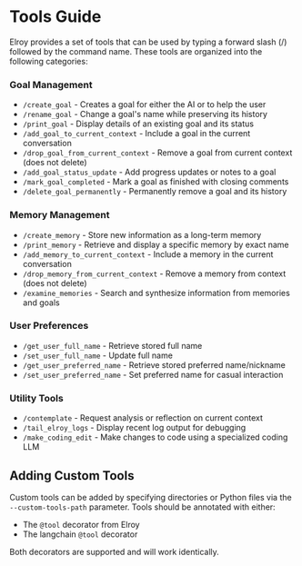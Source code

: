 # Tools Guide

Elroy provides a set of tools that can be used by typing a forward slash (/) followed by the command name. These tools are organized into the following categories:

### Goal Management
- `/create_goal` - Creates a goal for either the AI or to help the user
- `/rename_goal` - Change a goal's name while preserving its history
- `/print_goal` - Display details of an existing goal and its status
- `/add_goal_to_current_context` - Include a goal in the current conversation
- `/drop_goal_from_current_context` - Remove a goal from current context (does not delete)
- `/add_goal_status_update` - Add progress updates or notes to a goal
- `/mark_goal_completed` - Mark a goal as finished with closing comments
- `/delete_goal_permanently` - Permanently remove a goal and its history

### Memory Management
- `/create_memory` - Store new information as a long-term memory
- `/print_memory` - Retrieve and display a specific memory by exact name
- `/add_memory_to_current_context` - Include a memory in the current conversation
- `/drop_memory_from_current_context` - Remove a memory from context (does not delete)
- `/examine_memories` - Search and synthesize information from memories and goals

### User Preferences
- `/get_user_full_name` - Retrieve stored full name
- `/set_user_full_name` - Update full name
- `/get_user_preferred_name` - Retrieve stored preferred name/nickname
- `/set_user_preferred_name` - Set preferred name for casual interaction

### Utility Tools
- `/contemplate` - Request analysis or reflection on current context
- `/tail_elroy_logs` - Display recent log output for debugging
- `/make_coding_edit` - Make changes to code using a specialized coding LLM

## Adding Custom Tools

Custom tools can be added by specifying directories or Python files via the `--custom-tools-path` parameter. Tools should be annotated with either:
- The `@tool` decorator from Elroy
- The langchain `@tool` decorator

Both decorators are supported and will work identically.
